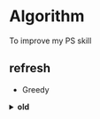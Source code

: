 # Algorithm
To improve my PS skill

## refresh
- Greedy


<details>
    <summary  style="font-Weight : bold;">old</summary>
	<div>
	- Greedy, BFS/DFS, Sort, Binary Search
    </div>
</deatils>

